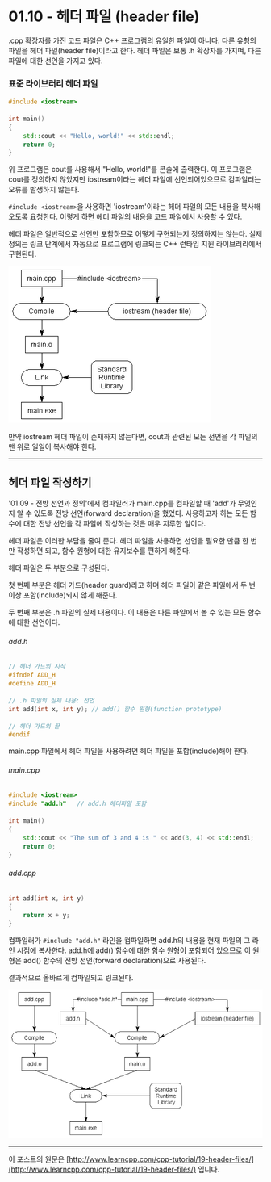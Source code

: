 # 01.10 - 헤더 파일 (header file)

.cpp 확장자를 가진 코드 파일은 C++ 프로그램의 유일한 파일이 아니다. 다른 유형의 파일을 헤더 파일(header file)이라고 한다. 헤더 파일은 보통 .h 확장자를 가지며, 다른 파일에 대한 선언을 가지고 있다.

### 표준 라이브러리 헤더 파일

```cpp
#include <iostream>

int main()
{
    std::cout << "Hello, world!" << std::endl;
    return 0;
}
```

위 프로그램은 cout를 사용해서 "Hello, world!"를 콘솔에 출력한다. 이 프로그램은 cout를 정의하지 않았지만 iostream이라는 헤더 파일에 선언되어있으므로 컴파일러는 오류를 발생하지 않는다.

`#include <iostream>`을 사용하면 'iostream'이라는 헤더 파일의 모든 내용을 복사해오도록 요청한다. 이렇게 하면 헤더 파일의 내용을 코드 파일에서 사용할 수 있다.

헤더 파일은 일반적으로 선언만 포함하므로 어떻게 구현되는지 정의하지는 않는다. 실제 정의는 링크 단계에서 자동으로 프로그램에 링크되는 C++ 런타임 지원 라이브러리에서 구현된다.

![IncludeLibrary](./images/0110_IncludeLibrary.png)

만약 iostream 헤더 파일이 존재하지 않는다면, cout과 관련된 모든 선언을 각 파일의 맨 위로 일일이 복사해야 한다.

---

## 헤더 파일 작성하기

'01.09 - 전방 선언과 정의'에서 컴파일러가 main.cpp를 컴파일할 때 'add'가 무엇인지 알 수 있도록 전방 선언(forward declaration)을 했었다. 사용하고자 하는 모든 함수에 대한 전방 선언을 각 파일에 작성하는 것은 매우 지루한 일이다.

헤더 파일은 이러한 부담을 줄여 준다. 헤더 파일을 사용하면 선언을 필요한 만큼 한 번만 작성하면 되고, 함수 원형에 대한 유지보수를 편하게 해준다.

헤더 파일은 두 부분으로 구성된다.

첫 번째 부분은 헤더 가드(header guard)라고 하며 헤더 파일이 같은 파일에서 두 번 이상 포함(include)되지 않게 해준다.

두 번째 부분은 .h 파일의 실제 내용이다. 이 내용은 다른 파일에서 볼 수 있는 모든 함수에 대한 선언이다.

###### add.h

```cpp
// 헤더 가드의 시작
#ifndef ADD_H
#define ADD_H
 
// .h 파일의 실제 내용: 선언
int add(int x, int y); // add() 함수 원형(function prototype)

// 헤더 가드의 끝
#endif
```

main.cpp 파일에서 헤더 파일을 사용하려면 헤더 파일을 포함(include)해야 한다.

###### main.cpp

```cpp
#include <iostream>
#include "add.h"   // add.h 헤더파일 포함
 
int main()
{
    std::cout << "The sum of 3 and 4 is " << add(3, 4) << std::endl;
    return 0;
}
```

###### add.cpp

```cpp
int add(int x, int y)
{
    return x + y;
}
```

컴파일러가 `#include "add.h"` 라인을 컴파일하면 add.h의 내용을 현재 파일의 그 라인 시점에 복사한다. add.h에 add() 함수에 대한 함수 원형이 포함되어 있으므로 이 원형은 add() 함수의 전방 선언(forward declaration)으로 사용된다.

결과적으로 올바르게 컴파일되고 링크된다.

![IncludeHeader](./images/0110_IncludeHeader.png)

---

이 포스트의 원문은 [http://www.learncpp.com/cpp-tutorial/19-header-files/](http://www.learncpp.com/cpp-tutorial/19-header-files/) 입니다.